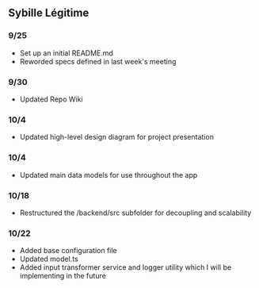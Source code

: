 ## Sybille Légitime

### 9/25
- Set up an initial README.md
- Reworded specs defined in last week's meeting

### 9/30

- Updated Repo Wiki

### 10/4
- Updated high-level design diagram for project presentation

### 10/4
- Updated main data models for use throughout the app

### 10/18
- Restructured the /backend/src subfolder for decoupling and scalability

### 10/22
- Added base configuration file
- Updated model.ts
- Added input transformer service and logger utility which I will be implementing in the future